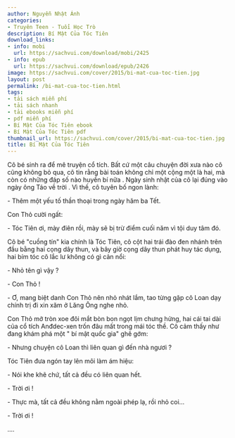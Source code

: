 ```yaml
---
author: Nguyễn Nhật Ánh
categories:
- Truyên Teen - Tuổi Học Trò
description: Bí Mật Của Tóc Tiên
download_links:
- info: mobi
  url: https://sachvui.com/download/mobi/2425
- info: epub
  url: https://sachvui.com/download/epub/2426
image: https://sachvui.com/cover/2015/bi-mat-cua-toc-tien.jpg
layout: post
permalink: /bi-mat-cua-toc-tien.html
tags:
- tải sách miễn phí
- tải sách nhanh
- tải ebooks miễn phí
- pdf miễn phí
- Bí Mật Của Tóc Tiên ebook
- Bí Mật Của Tóc Tiên pdf
thumbnail_url: https://sachvui.com/cover/2015/bi-mat-cua-toc-tien.jpg
title: Bí Mật Của Tóc Tiên
---
```


 <div class="item-desc text-justify"> <p>Cô bé sinh ra để mê truyện cổ tích. Bất cứ một câu chuyện đời xưa nào cô cũng không bỏ qua, cô tin rằng bài toán không chỉ một cộng một là hai, mà còn có những đáp số nào huyền bí nữa . Ngày sinh nhật của cô lại đúng vào ngày ông Táo về trời . Vì thế, cô tuyên bố ngon lành: </p><p>- Thêm một yếu tố thần thoại trong ngày hăm ba Tết. </p><p>Con Thỏ cười ngất: </p><p>- Tóc Tiên ơi, mày điên rồi, mày sẽ bị trừ điểm cuối năm vì tội duy tâm đó. </p><p>Cô bé "cuồng tín" kia chính là Tóc Tiên, cô cột hai trái đào đen nhánh trên đầu bằng hai cọng dây thun, và bây giờ cọng dây thun phát huy tác dụng, hai bím tóc cô lắc lư không có gì cản nổi: </p><p>- Nhỏ tên gì vậy ? </p><p>- Con Thỏ ! </p><p>- Ơ, mang biệt danh Con Thỏ nên nhỏ nhát lắm, tao từng gặp cô Loan dạy chính trị đi xin xăm ở Lăng Ông nghe nhỏ. </p><p>Con Thỏ mở tròn xoe đôi mắt bòn bon ngọt lịm chưng hửng, hai cái tai dài của cổ tích Anđdec-xen trốn đâu mất trong mái tóc thề. Cô cảm thấy như đang khám phá một " bí mật quốc gia" ghê gớm: </p><p>- Nhưng chuyện cô Loan thì liên quan gì đến nhà ngươi ? </p><p>Tóc Tiên đưa ngón tay lên môi làm ám hiệu: </p><p>- Nói khe khẽ chứ, tất cả đều có liên quan hết. </p><p>- Trời ơi ! </p><p>- Thực mà, tất cả đều không nằm ngoài phép lạ, rồi nhỏ coi... </p><p>- Trời ơi ! </p><p>....</p> </div>